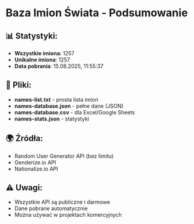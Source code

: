 
# Baza Imion Świata - Podsumowanie

## 📊 Statystyki:
- **Wszystkie imiona**: 1257
- **Unikalne imiona**: 1257
- **Data pobrania**: 15.08.2025, 11:55:37

## 📁 Pliki:
- **names-list.txt** - prosta lista imion
- **names-database.json** - pełne dane (JSON)
- **names-database.csv** - dla Excel/Google Sheets
- **names-stats.json** - statystyki

## 🌍 Źródła:
- Random User Generator API (bez limitu)
- Genderize.io API
- Nationalize.io API

## ⚠️ Uwagi:
- Wszystkie API są publiczne i darmowe
- Dane pobrane automatycznie
- Można używać w projektach komercyjnych
    